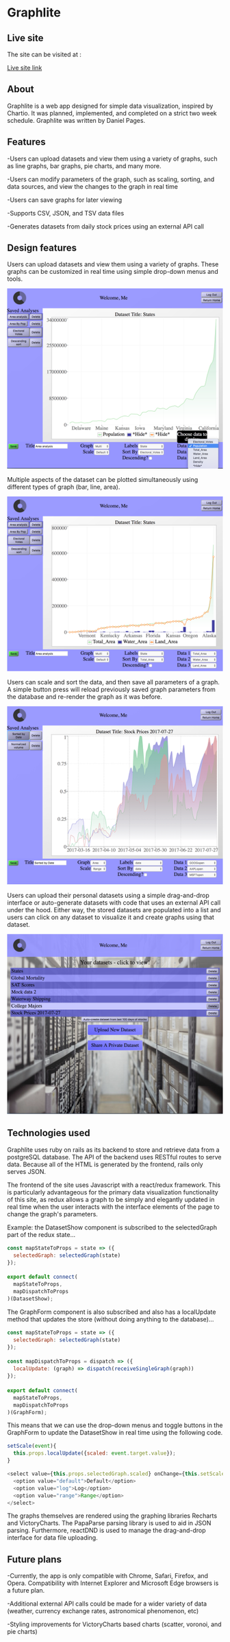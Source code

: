 # Graphlite

## Live site

The site can be visited at :

[Live site link](https://graphlite.herokuapp.com)

## About

Graphlite is a web app designed for simple data visualization, inspired by Chartio. It was planned, implemented, and completed on a strict two week schedule. Graphlite was written by Daniel Pages.

## Features

-Users can upload datasets and view them using a variety of graphs, such as line graphs, bar graphs, pie charts, and many more.

-Users can modify parameters of the graph, such as scaling, sorting, and data sources, and view the changes to the graph in real time

-Users can save graphs for later viewing

-Supports CSV, JSON, and TSV data files

-Generates datasets from daily stock prices using an external API call

## Design features

Users can upload datasets and view them using a variety of graphs. These graphs can be customized in real time using simple drop-down menus and tools.

![Choosing graph features](https://github.com/dspages/GraphLite/blob/master/docs/screenshots/Screen%20Shot%202017-07-28%20at%2010.41.25%20AM.png?raw=true)

 Multiple aspects of the dataset can be plotted simultaneously using different types of graph (bar, line, area).

![Plotting multiple datasets simultaneously](https://github.com/dspages/GraphLite/blob/master/docs/screenshots/Screen%20Shot%202017-07-28%20at%2010.35.53%20AM.png?raw=true)

Users can scale and sort the data, and then save all parameters of a graph. A simple button press will reload previously saved graph parameters from the database and re-render the graph as it was before.

![Saving and loading graphs](https://github.com/dspages/GraphLite/blob/master/docs/screenshots/Screen%20Shot%202017-07-28%20at%2010.44.14%20AM.png?raw=true)

Users can upload their personal datasets using a simple drag-and-drop interface or auto-generate datasets with code that uses an external API call under the hood. Either way, the stored datasets are populated into a list and users can click on any dataset to visualize it and create graphs using that dataset.

![Choosing and uploading datasets](https://github.com/dspages/GraphLite/blob/master/docs/screenshots/Screen%20Shot%202017-07-28%20at%2010.44.42%20AM.png?raw=true)

## Technologies used
Graphlite uses ruby on rails as its backend to store and retrieve data from a postgreSQL database. The API of the backend uses RESTful routes to serve data. Because all of the HTML is generated by the frontend, rails only serves JSON.

The frontend of the site uses Javascript with a react/redux framework. This is particularly advantageous for the primary data visualization functionality of this site, as redux allows a graph to be simply and elegantly updated in real time when the user interacts with the interface elements of the page to change the graph's parameters.

Example: the DatasetShow component is subscribed to the selectedGraph part of the redux state...

```javascript
const mapStateToProps = state => ({
  selectedGraph: selectedGraph(state)
});

export default connect(
  mapStateToProps,
  mapDispatchToProps
)(DatasetShow);
```

The GraphForm component is also subscribed and also has a localUpdate method that updates the store (without doing anything to the database)...

```javascript
const mapStateToProps = state => ({
  selectedGraph: selectedGraph(state)
});

const mapDispatchToProps = dispatch => ({
  localUpdate: (graph) => dispatch(receiveSingleGraph(graph))
});

export default connect(
  mapStateToProps,
  mapDispatchToProps
)(GraphForm);
```

This means that we can use the drop-down menus and toggle buttons in the GraphForm to update the DatasetShow in real time using the following code.

```javascript
setScale(event){
  this.props.localUpdate({scaled: event.target.value});
}
```

```javascript
<select value={this.props.selectedGraph.scaled} onChange={this.setScale.bind(this)}>
  <option value="default">Default</option>
  <option value="log">Log</option>
  <option value="range">Range</option>
</select>
```

The graphs themselves are rendered using the graphing libraries Recharts and VictoryCharts. The PapaParse parsing library is used to aid in JSON parsing. Furthermore, reactDND is used to manage the drag-and-drop interface for data file uploading.

## Future plans

-Currently, the app is only compatible with Chrome, Safari, Firefox, and Opera. Compatibility with Internet Explorer and Microsoft Edge browsers is a future plan.

-Additional external API calls could be made for a wider variety of data (weather, currency exchange rates, astronomical phenomenon, etc)

-Styling improvements for VictoryCharts based charts (scatter, voronoi, and pie charts)
